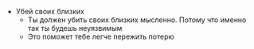 - Убей своих близких 
	- Ты должен убить своих близких мысленно. Потому что именно так ты будешь неуязвимым 
	- Это поможет тебе легче пережить потерю 